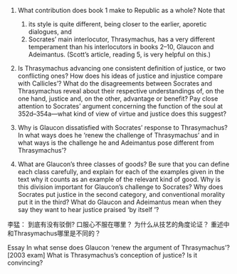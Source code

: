 1. What contribution does book 1 make to Republic as a whole? Note that 
	1. its style is quite different, being closer to the earlier, aporetic dialogues, and 
	2. Socrates’ main interlocutor, Thrasymachus, has a very different temperament than his interlocutors in books 2–10, Glaucon and Adeimantus. (Scott’s article, reading 5, is very helpful on this.) 

2. Is Thrasymachus advancing one consistent definition of justice, or two conflicting ones? How does his ideas of justice and injustice compare with Callicles’? What do the disagreements between Socrates and Thrasymachus reveal about their respective understandings of, on the one hand, justice and, on the other, advantage or benefit? Pay close attention to Socrates’ argument concerning the function of the soul at 352d–354a—what kind of view of virtue and justice does this suggest? 

3. Why is Glaucon dissatisfied with Socrates’ response to Thrasymachus? In what ways does he ‘renew the challenge of Thrasymachus’ and in what ways is the challenge he and Adeimantus pose different from Thrasymachus’? 

4. What are Glaucon’s three classes of goods? Be sure that you can define each class carefully, and explain for each of the examples given in the text why it counts as an example of the relevant kind of good. Why is this division important for Glaucon’s challenge to Socrates? Why does Socrates put justice in the second category, and conventional morality put it in the third? What do Glaucon and Adeimantus mean when they say they want to hear justice praised ‘by itself ’?

李猛：
到底有没有驳倒?
口服心不服在哪里？
为什么从技艺的角度论证？
重述中和Thrasymachus哪里是不同的？

Essay
In what sense does Glaucon ‘renew the argument of Thrasymachus’? [2003 exam]
What is Thrasymachus’s conception of justice? Is it convincing?


